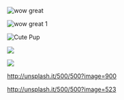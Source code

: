 ![wow great](http://unsplash.it/500/500?random)
<!--
! - informuje ze sa jedna o obrazok
[] - alternate text ktory sa zobrazi
() - link ku obrazku
 -->

 ![wow great 1](http://unsplash.it/500/500?image=1012 "Toto je tooltip zobrazeni pri hoveri")

![Cute Pup][pup]




[![](http://unsplash.it/50/50?image=1000)](http://unsplash.it/500/500?image=1000)


[<img src="http://unsplash.it/50/50?image=1000">](http://unsplash.it/500/500?image=1000)
<!-- ak nejde nieco urobit v markdown mozno pouzit klasicke HTML, mozno pouyzit aj <style></style> -->


http://unsplash.it/500/500?image=900

http://unsplash.it/500/500?image=523

[pup]: http://unsplash.it/500/500?image=1000